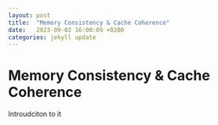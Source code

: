 ```yaml
---
layout: post
title:  "Memory Consistency & Cache Coherence"
date:   2023-09-02 16:00:09 +0200
categories: jekyll update
---
```


# Memory Consistency & Cache Coherence

Introudciton to it
